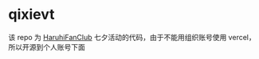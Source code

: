 # qixievt

该 repo 为 [HaruhiFanClub](https://github.com/HaruhiFanClub) 七夕活动的代码，由于不能用组织账号使用 vercel，所以开源到个人账号下面